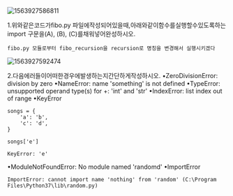 ![1563927586811](C:\Users\student\AppData\Roaming\Typora\typora-user-images\1563927586811.png)

1.위와같은코드가fibo.py 파일에작성되어있을때,아래와같이함수를실행할수있도록하는import 구문을(A), (B), (C)를채워넣어완성하시오.

```
fibo.py 모듈로부터 fibo_recursion을 recursion로 명칭을 변경해서 실행시키겠다
```

![1563927592474](C:\Users\student\AppData\Roaming\Typora\typora-user-images\1563927592474.png)

2.다음에러들이어떠한경우에발생하는지간단하게작성하시오.
•ZeroDivisionError: division by zero
•NameError: name 'something' is not defined
•TypeError: unsupported operand type(s) for +: 'int' and 'str'
•IndexError: list index out of range
•KeyError

```
songs = {
    'a': 'b',
    'c': 'd',
}

songs['e']
```

```
KeyError: 'e'
```

•ModuleNotFoundError: No module named 'randomd'
•ImportError

```
ImportError: cannot import name 'nothing' from 'random' (C:\Program Files\Python37\lib\random.py)
```

